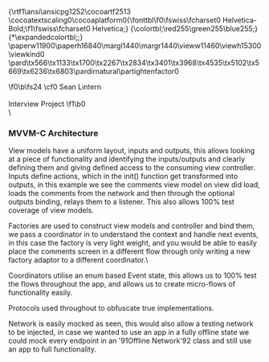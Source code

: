 {\rtf1\ansi\ansicpg1252\cocoartf2513
\cocoatextscaling0\cocoaplatform0{\fonttbl\f0\fswiss\fcharset0 Helvetica-Bold;\f1\fswiss\fcharset0 Helvetica;}
{\colortbl;\red255\green255\blue255;}
{\*\expandedcolortbl;;}
\paperw11900\paperh16840\margl1440\margr1440\vieww11460\viewh15300\viewkind0
\pard\tx566\tx1133\tx1700\tx2267\tx2834\tx3401\tx3968\tx4535\tx5102\tx5669\tx6236\tx6803\pardirnatural\partightenfactor0

\f0\b\fs24 \cf0 Sean Lintern\
\
Interview Project
\f1\b0 \
\
### MVVM-C Architecture

View models have a uniform layout, inputs and outputs, this allows looking at a piece of functionality and identifying the inputs/outputs and clearly defining them and giving defined access to the consuming view controller. Inputs define actions, which in the init() function get transformed into outputs, in this example we see the comments view model on view did load, loads the comments from the network and then through the optional outputs binding, relays them to a listener. This also allows 100% test coverage of view models.

Factories are used to construct view models and controller and bind them, we pass a coordinator in to understand the context and handle next events, in this case the factory is very light weight, and you would be able to easily place the comments screen in a different flow through only writing a new factory adaptor to a different coordinator.\

Coordinators utilise an enum based Event state, this allows us to 100% test the flows throughout the app, and allows us to create micro-flows of functionality easily.

Protocols used throughout to obfuscate true implementations.

Network is easily mocked as seen, this would also allow a testing network to be injected, in case we wanted to use an app in a fully offline state we could mock every endpoint in an \'91Offline Network\'92 class and still use an app to full functionality.
